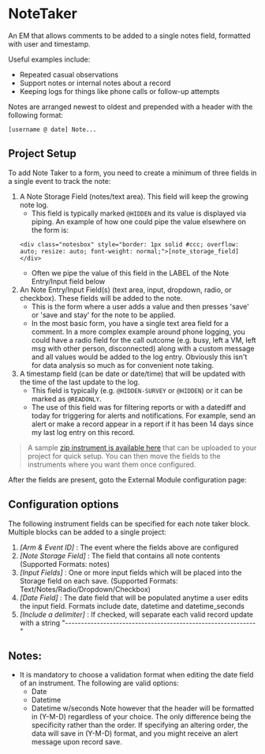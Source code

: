 # NoteTaker
An EM that allows comments to be added to a single notes field, formatted with user and timestamp.

Useful examples include:
- Repeated casual observations
- Support notes or internal notes about a record
- Keeping logs for things like phone calls or follow-up attempts

Notes are arranged newest to oldest and prepended with a header with the following format:
```text
[username @ date] Note...
```


## Project Setup
To add Note Taker to a form, you need to create a minimum of three fields in a single event to track the note:
1. A Note Storage Field (notes/text area).  This field will keep the growing note log.
   * This field is typically marked `@HIDDEN` and its value is displayed via piping.  An example of how one could
   pipe the value elsewhere on the form is:
   ```
   <div class="notesbox" style="border: 1px solid #ccc; overflow: auto; resize: auto; font-weight: normal;">[note_storage_field]</div>
   ```
   * Often we pipe the value of this field in the LABEL of the Note Entry/Input field below
2. An Note Entry/Input Field(s) (text area, input, dropdown, radio, or checkbox).  These fields will be added to the note.
   * This is the form where a user adds a value and then presses 'save' or 'save and stay' for the note to be applied.
   * In the most basic form, you have a single text area field for a comment.  In a more complex example around phone logging, you could
   have a radio field for the call outcome (e.g. busy, left a VM, left msg with other person, disconnected) along with a custom message
   and all values would be added to the log entry.  Obviously this isn't for data analysis so much as for convenient note taking.
3. A timestamp field (can be date or date/time) that will be updated with the time of the last update to the log.
   * This field is typically (e.g. `@HIDDEN-SURVEY` or `@HIDDEN`) or it can be marked as `@READONLY`.
   * The use of this field was for filtering reports or with a datediff and today for triggering for alerts and notifications.
   For example, send an alert or make a record appear in a report if it has been 14 days since my last log entry on this record.

> A sample [zip instrument is available here](NoteTakerExampleForm.zip) that can be uploaded to your project for quick setup. You can then move the fields to the instruments where you want them once configured.

After the fields are present, goto the External Module configuration page:

## Configuration options
The following instrument fields can be specified for each note taker block.  Multiple blocks can be added to a single project:
1. *[Arm & Event ID]* : The event where the fields above are configured
1. *[Note Storage Field]* : The field that contains all note contents (Supported Formats: notes)
1. *[Input Fields]* : One or more input fields which will be placed into the Storage field on each save.  (Supported Formats: Text/Notes/Radio/Dropdown/Checkbox)
1. *[Date Field]* : The date field that will be populated anytime a user edits the input field. Formats include date, datetime and datetime_seconds
1. *[Include a delimiter]* : If checked, will separate each valid record update with a string "------------------------------------------------------------"


## Notes:
* It is mandatory to choose a validation format when editing the date field of an instrument.  The following are valid options:
  - Date
  - Datetime
  - Datetime w/seconds
  Note however that the header will be formatted in (Y-M-D) regardless of your choice. The only difference being the specificity rather than the order.
  If specifying an altering order, the data will save in (Y-M-D) format, and you might receive an alert message upon record save.

